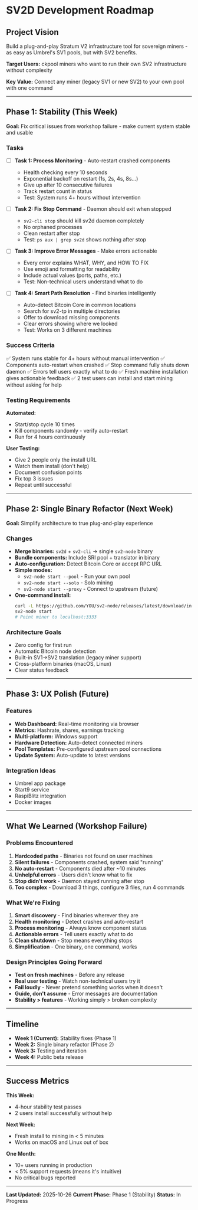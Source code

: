# SV2D Development Roadmap

## Project Vision
Build a plug-and-play Stratum V2 infrastructure tool for sovereign miners - as easy as Umbrel's SV1 pools, but with SV2 benefits.

**Target Users:** ckpool miners who want to run their own SV2 infrastructure without complexity

**Key Value:** Connect any miner (legacy SV1 or new SV2) to your own pool with one command

---

## Phase 1: Stability (This Week)

**Goal:** Fix critical issues from workshop failure - make current system stable and usable

### Tasks

- [ ] **Task 1: Process Monitoring** - Auto-restart crashed components
  - Health checking every 10 seconds
  - Exponential backoff on restart (1s, 2s, 4s, 8s...)
  - Give up after 10 consecutive failures
  - Track restart count in status
  - Test: System runs 4+ hours without intervention

- [ ] **Task 2: Fix Stop Command** - Daemon should exit when stopped
  - `sv2-cli stop` should kill sv2d daemon completely
  - No orphaned processes
  - Clean restart after stop
  - Test: `ps aux | grep sv2d` shows nothing after stop

- [ ] **Task 3: Improve Error Messages** - Make errors actionable
  - Every error explains WHAT, WHY, and HOW TO FIX
  - Use emoji and formatting for readability
  - Include actual values (ports, paths, etc.)
  - Test: Non-technical users understand what to do

- [ ] **Task 4: Smart Path Resolution** - Find binaries intelligently
  - Auto-detect Bitcoin Core in common locations
  - Search for sv2-tp in multiple directories
  - Offer to download missing components
  - Clear errors showing where we looked
  - Test: Works on 3 different machines

### Success Criteria

✅ System runs stable for 4+ hours without manual intervention
✅ Components auto-restart when crashed
✅ Stop command fully shuts down daemon
✅ Errors tell users exactly what to do
✅ Fresh machine installation gives actionable feedback
✅ 2 test users can install and start mining without asking for help

### Testing Requirements

**Automated:**
- Start/stop cycle 10 times
- Kill components randomly - verify auto-restart
- Run for 4 hours continuously

**User Testing:**
- Give 2 people only the install URL
- Watch them install (don't help)
- Document confusion points
- Fix top 3 issues
- Repeat until successful

---

## Phase 2: Single Binary Refactor (Next Week)

**Goal:** Simplify architecture to true plug-and-play experience

### Changes

- **Merge binaries:** `sv2d` + `sv2-cli` → single `sv2-node` binary
- **Bundle components:** Include SRI pool + translator in binary
- **Auto-configuration:** Detect Bitcoin Core or accept RPC URL
- **Simple modes:**
  - `sv2-node start --pool` - Run your own pool
  - `sv2-node start --solo` - Solo mining
  - `sv2-node start --proxy` - Connect to upstream (future)
- **One-command install:**
  ```bash
  curl -L https://github.com/YOU/sv2-node/releases/latest/download/install.sh | bash
  sv2-node start
  # Point miner to localhost:3333
  ```

### Architecture Goals

- Zero config for first run
- Automatic Bitcoin node detection
- Built-in SV1→SV2 translation (legacy miner support)
- Cross-platform binaries (macOS, Linux)
- Clear status feedback

---

## Phase 3: UX Polish (Future)

### Features

- **Web Dashboard:** Real-time monitoring via browser
- **Metrics:** Hashrate, shares, earnings tracking
- **Multi-platform:** Windows support
- **Hardware Detection:** Auto-detect connected miners
- **Pool Templates:** Pre-configured upstream pool connections
- **Update System:** Auto-update to latest versions

### Integration Ideas

- Umbrel app package
- Start9 service
- RaspiBlitz integration
- Docker images

---

## What We Learned (Workshop Failure)

### Problems Encountered

1. **Hardcoded paths** - Binaries not found on user machines
2. **Silent failures** - Components crashed, system said "running"
3. **No auto-restart** - Components died after ~10 minutes
4. **Unhelpful errors** - Users didn't know what to fix
5. **Stop didn't work** - Daemon stayed running after stop
6. **Too complex** - Download 3 things, configure 3 files, run 4 commands

### What We're Fixing

1. **Smart discovery** - Find binaries wherever they are
2. **Health monitoring** - Detect crashes and auto-restart
3. **Process monitoring** - Always know component status
4. **Actionable errors** - Tell users exactly what to do
5. **Clean shutdown** - Stop means everything stops
6. **Simplification** - One binary, one command, works

### Design Principles Going Forward

- **Test on fresh machines** - Before any release
- **Real user testing** - Watch non-technical users try it
- **Fail loudly** - Never pretend something works when it doesn't
- **Guide, don't assume** - Error messages are documentation
- **Stability > features** - Working simply > broken complexity

---

## Timeline

- **Week 1 (Current):** Stability fixes (Phase 1)
- **Week 2:** Single binary refactor (Phase 2)
- **Week 3:** Testing and iteration
- **Week 4:** Public beta release

---

## Success Metrics

**This Week:**
- 4-hour stability test passes
- 2 users install successfully without help

**Next Week:**
- Fresh install to mining in < 5 minutes
- Works on macOS and Linux out of box

**One Month:**
- 10+ users running in production
- < 5% support requests (means it's intuitive)
- No critical bugs reported

---

**Last Updated:** 2025-10-26
**Current Phase:** Phase 1 (Stability)
**Status:** In Progress
